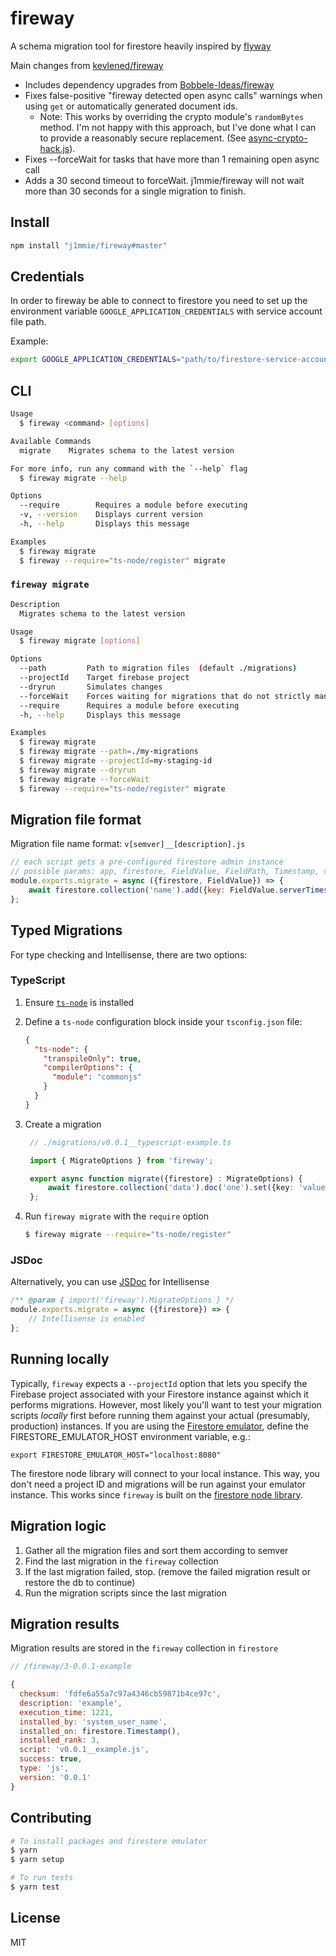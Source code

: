 # fireway
A schema migration tool for firestore heavily inspired by [flyway](https://flywaydb.org/)

Main changes from [kevlened/fireway](https://github.com/kevlened/fireway)
 - Includes dependency upgrades from [Bobbele-Ideas/fireway](https://github.com/Bobbele-Ideas/fireway)
 - Fixes false-positive "fireway detected open async calls" warnings when using `get` or automatically generated document ids.
   - Note: This works by overriding the crypto module's `randomBytes` method. I'm not happy with this approach, but I've done what I can to provide a reasonably secure replacement. (See [async-crypto-hack.js](src/async-crypto-hack.js)). 
 - Fixes --forceWait for tasks that have more than 1 remaining open async call
 - Adds a 30 second timeout to forceWait. j1mmie/fireway will not wait more than 30 seconds for a single migration to finish.

## Install

```bash
npm install "j1mmie/fireway#master"
```

## Credentials

In order to fireway be able to connect to firestore you need to set up the environment variable `GOOGLE_APPLICATION_CREDENTIALS` with service account file path.

Example:
```bash
export GOOGLE_APPLICATION_CREDENTIALS="path/to/firestore-service-account.json"
```

## CLI

```bash
Usage
  $ fireway <command> [options]

Available Commands
  migrate    Migrates schema to the latest version

For more info, run any command with the `--help` flag
  $ fireway migrate --help

Options
  --require        Requires a module before executing
  -v, --version    Displays current version
  -h, --help       Displays this message

Examples
  $ fireway migrate
  $ fireway --require="ts-node/register" migrate
```

### `fireway migrate`
```bash
Description
  Migrates schema to the latest version

Usage
  $ fireway migrate [options]

Options
  --path         Path to migration files  (default ./migrations)
  --projectId    Target firebase project
  --dryrun       Simulates changes
  --forceWait    Forces waiting for migrations that do not strictly manage async calls
  --require      Requires a module before executing
  -h, --help     Displays this message

Examples
  $ fireway migrate
  $ fireway migrate --path=./my-migrations
  $ fireway migrate --projectId=my-staging-id
  $ fireway migrate --dryrun
  $ fireway migrate --forceWait
  $ fireway --require="ts-node/register" migrate
```

## Migration file format

Migration file name format: `v[semver]__[description].js`

```js
// each script gets a pre-configured firestore admin instance
// possible params: app, firestore, FieldValue, FieldPath, Timestamp, dryrun
module.exports.migrate = async ({firestore, FieldValue}) => {
    await firestore.collection('name').add({key: FieldValue.serverTimestamp()});
};
```

## Typed Migrations

For type checking and Intellisense, there are two options:

### TypeScript

1. Ensure [`ts-node`](https://www.npmjs.com/package/ts-node) is installed
2. Define a `ts-node` configuration block inside your `tsconfig.json` file:

   ```json
   {
     "ts-node": {
       "transpileOnly": true,
       "compilerOptions": {
         "module": "commonjs"
       }
     }
   }
   ```
3. Create a migration

   ```ts
    // ./migrations/v0.0.1__typescript-example.ts

    import { MigrateOptions } from 'fireway';

    export async function migrate({firestore} : MigrateOptions) {
        await firestore.collection('data').doc('one').set({key: 'value'});
    };
   ```
4. Run `fireway migrate` with the `require` option

   ```sh
   $ fireway migrate --require="ts-node/register"
   ```

### JSDoc

Alternatively, you can use [JSDoc](https://jsdoc.app/) for Intellisense

```js
/** @param { import('fireway').MigrateOptions } */
module.exports.migrate = async ({firestore}) => {
    // Intellisense is enabled
};
```

## Running locally

Typically, `fireway` expects a `--projectId` option that lets you specify the Firebase project associated with your Firestore instance against which it performs migrations. 
However, most likely you'll want to test your migration scripts _locally_ first before running them against your actual (presumably, production) instances. 
If you are using the [Firestore emulator](https://firebase.google.com/docs/emulator-suite/connect_firestore), define the FIRESTORE_EMULATOR_HOST environment variable, e.g.:

`export FIRESTORE_EMULATOR_HOST="localhost:8080"`

The firestore node library will connect to your local instance. This way, you don't need a project ID and migrations will be run against your emulator instance. This works since `fireway` is built on the [firestore node library](https://www.npmjs.com/package/@google-cloud/firestore). 

## Migration logic

1. Gather all the migration files and sort them according to semver
2. Find the last migration in the `fireway` collection
3. If the last migration failed, stop. (remove the failed migration result or restore the db to continue)
4. Run the migration scripts since the last migration

## Migration results

Migration results are stored in the `fireway` collection in `firestore`

```js
// /fireway/3-0.0.1-example

{
  checksum: 'fdfe6a55a7c97a4346cb59871b4ce97c',
  description: 'example',
  execution_time: 1221,
  installed_by: 'system_user_name',
  installed_on: firestore.Timestamp(),
  installed_rank: 3,
  script: 'v0.0.1__example.js',
  success: true,
  type: 'js',
  version: '0.0.1'
}
```

## Contributing

```bash
# To install packages and firestore emulator
$ yarn
$ yarn setup

# To run tests
$ yarn test
```

## License

MIT
